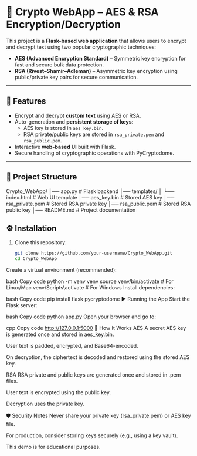 # 🔐 Crypto WebApp – AES & RSA Encryption/Decryption

This project is a **Flask-based web application** that allows users to encrypt and decrypt text using two popular cryptographic techniques:

- **AES (Advanced Encryption Standard)** – Symmetric key encryption for fast and secure bulk data protection.  
- **RSA (Rivest–Shamir–Adleman)** – Asymmetric key encryption using public/private key pairs for secure communication.

---

## 🚀 Features
- Encrypt and decrypt **custom text** using AES or RSA.
- Auto-generation and **persistent storage of keys**:
  - AES key is stored in `aes_key.bin`.
  - RSA private/public keys are stored in `rsa_private.pem` and `rsa_public.pem`.
- Interactive **web-based UI** built with Flask.
- Secure handling of cryptographic operations with PyCryptodome.

---

## 📂 Project Structure
Crypto_WebApp/
│── app.py # Flask backend
│── templates/
│ └── index.html # Web UI template
│── aes_key.bin # Stored AES key
│── rsa_private.pem # Stored RSA private key
│── rsa_public.pem # Stored RSA public key
│── README.md # Project documentation


## ⚙️ Installation

1. Clone this repository:
   ```bash
   git clone https://github.com/your-username/Crypto_WebApp.git
   cd Crypto_WebApp
Create a virtual environment (recommended):

bash
Copy code
python -m venv venv
source venv/bin/activate   # For Linux/Mac
venv\Scripts\activate      # For Windows
Install dependencies:

bash
Copy code
pip install flask pycryptodome
▶️ Running the App
Start the Flask server:

bash
Copy code
python app.py
Open your browser and go to:

cpp
Copy code
http://127.0.0.1:5000
🔐 How It Works
AES
A secret AES key is generated once and stored in aes_key.bin.

User text is padded, encrypted, and Base64-encoded.

On decryption, the ciphertext is decoded and restored using the stored AES key.

RSA
RSA private and public keys are generated once and stored in .pem files.

User text is encrypted using the public key.

Decryption uses the private key.

🛡️ Security Notes
Never share your private key (rsa_private.pem) or AES key file.

For production, consider storing keys securely (e.g., using a key vault).

This demo is for educational purposes.
